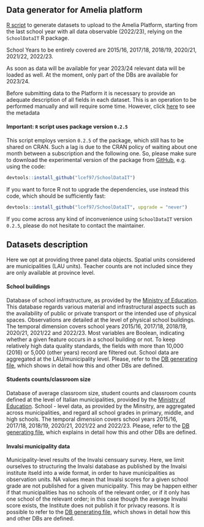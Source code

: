 ## Data generator for Amelia platform

[R script](https://github.com/lcef97/AMELIA_datasets/blob/main/DB%20generator.R) to generate datasets to upload to the Amelia Platform, starting from the last school year with all data observable (2022/23), relying on the `SchoolDataIT` R package.

School Years to be entirely covered are 2015/16, 2017/18, 2018/19, 2020/21, 2021/22, 2022/23.

As soon as data will be available for year 2023/24 relevant data will be loaded as well. At the moment, only part of the DBs are available for 2023/24.

Before submitting data to the Platform it is necessary to provide an adequate description of all fields in each dataset.
This is an operation to be performed manually and will require some time. 
However, click [here](https://github.com/lcef97/AMELIA_datasets/blob/main/Complete%20data/field_track.csv) to see the metadata 

#### Important: `R` script uses package version `0.2.5`

This script employs version `0.2.5` of the package, which still has to be shared on CRAN.
Such a lag is due to the CRAN policy of waiting about one month between a subscription and the following one. 
So, please make sure to download the experimental version of the package from [GitHub](https://github.com/lcef97/SchoolDataIT),
e.g. using the code:
``` r
devtools::install_github("lcef97/SchoolDataIT")
```
If you want to force R not to upgrade the dependencies, use instead this code, which should be sufficiently fast:
``` r
devtools::install_github("lcef97/SchoolDataIT", upgrade = "never")
```
If you come across any kind of inconvenience using `SchoolDataIT` version `0.2.5`, please do not hesitate to contact the maintainer.

## Datasets description

Here we opt at providing three panel data objects. Spatial units considered are municipalities (LAU units).
Teacher counts are not included since they are only available at province level.

#### School buildings
Database of school infrastructure, as provided by the
[Ministry of Education](https://dati.istruzione.it/opendata/opendata/catalogo/elements1/?area=Edilizia%20Scolastica).
This database regards various material and infrastructural aspects such as the availability of public or private transport or the intended use of physical
spaces. Observations are detailed at the level of physical school buildings. 
The temporal dimension covers school years 2015/16, 2017/18, 2018/19, 2020/21, 2021/22 and 2022/23.
Most variables are Boolean, indicating whether a given feature occurs in a school building or not. 
To keep relatively high data quality standards, the fields with more than 10,000 (2016) or 5,000 (other years) record are filtered out.
School data are aggregated at the LAU/municipality level.
Please, refer to the [DB generating file](https://github.com/lcef97/AMELIA_datasets/blob/main/DB%20generator.R), which shows
in detail how this and other DBs are defined. 

#### Students counts/classroom size
Database of average classroom size, student counts and classroom counts defined at the level of Italian municipalities,
provided by the [Ministry of Education](https://dati.istruzione.it/opendata/opendata/catalogo/elements1/?area=Studenti).
School - level data, as provided by the Minsitry, are aggregated across municipalities, and regard all school grades in primary, middle, and high schools. 
The temporal dimension covers school years 2015/16, 2017/18, 2018/19, 2020/21, 2021/22 and 2022/23.
Please, refer to the [DB generating file](https://github.com/lcef97/AMELIA_datasets/blob/main/DB%20generator.R), which explains
in detail how this and other DBs are defined. 

#### Invalsi municipality data
Municipality-level results of the Invalsi censuary survey. 
Here, we limit ourselves to structuring the Invalsi database as published by the Invalsi institute itseld
into a wide format, in order to have municipalities as observation units. 
NA values mean that Invalsi scores for a given school grade are not published for a given municipality.
This may be happen either if that municipalities has no schools of the relevant order, or if it only has one school of the relevant order; 
in this case though the average Invalsi score exists, the Institute does not publish it for privacy reasons. 
It is possible to refer to the [DB generating file](https://github.com/lcef97/AMELIA_datasets/blob/main/DB%20generator.R), which shows
in detail how this and other DBs are defined. 


